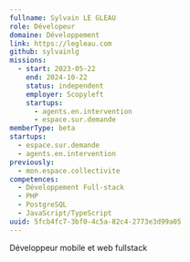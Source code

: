 ```yaml
---
fullname: Sylvain LE GLEAU
role: Dévelopeur
domaine: Développement
link: https://legleau.com
github: sylvainlg
missions:
  - start: 2023-05-22
    end: 2024-10-22
    status: independent
    employer: Scopyleft
    startups:
      - agents.en.intervention
      - espace.sur.demande
memberType: beta
startups:
  - espace.sur.demande
  - agents.en.intervention
previously:
  - mon.espace.collectivite
competences:
  - Développement Full-stack
  - PHP
  - PostgreSQL
  - JavaScript/TypeScript
uuid: 5fcb4fc7-3bf0-4c5a-82c4-2773e3d99a05
---
```

Développeur mobile et web fullstack